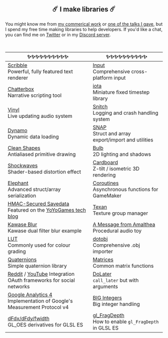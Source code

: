 <h2 align="center">☄️️ I make libraries ☄️️</h2>

You might know me from [my commerical work](http://www.jujuadams.com/) or [one of the talks I gave](https://www.youtube.com/watch?v=Uj7nr6vSRvs), but I spend my free time making libraries to help developers. If you'd like a chat, you can find me on [Twitter](https://twitter.com/jujuadams) or in my [Discord server](https://discord.gg/8krYCqr).

&nbsp;

|✨✨✨✨✨✨✨✨✨✨|✨✨✨✨✨✨✨✨✨✨|
|--------------------------------------------------------------------------------------------------------------------------------------------------------------------------------|-------------------------------------------------------------------------------------------------------|
|[Scribble](https://github.com/JujuAdams/scribble)<br>Powerful, fully featured text renderer                                                                                     |[Input](https://github.com/JujuAdams/input)<br>Comprehensive cross-platform input                      |
|[Chatterbox](https://github.com/JujuAdams/chatterbox)<br>Narrative scripting tool                                                                                               |[iota](https://github.com/JujuAdams/iota)<br>Miniature fixed timestep library                          |
|[Vinyl](https://github.com/JujuAdams/Vinyl)<br>Live updating audio system                                                                                                       |[Snitch](https://github.com/JujuAdams/Snitch)<br>Logging and crash handling system                     |
|[Dynamo](https://github.com/JujuAdams/Dynamo)<br>Dynamic data loading                                                                                                           |[SNAP](https://github.com/JujuAdams/SNAP)<br>Struct and array export/import and utilities              |
|[Clean Shapes](https://github.com/JujuAdams/Clean-Shapes)<br>Antialiased primitive drawing                                                                                      |[Bulb](https://github.com/JujuAdams/Bulb)<br>2D lighting and shadows                                   |
|[Shockwaves](https://github.com/JujuAdams/Shockwave)<br>Shader-based distortion effect                                                                                          |[Cardboard](https://github.com/JujuAdams/Cardboard)<br>Z-tilt / isometric 3D rendering                 |
|[Elephant](https://github.com/JujuAdams/Elephant)<br>Advanced struct/array serialization                                                                                        |[Coroutines](https://github.com/JujuAdams/Coroutines)<br>Asynchronous functions for GameMaker          |
|[HMAC-Secured Savedata](https://github.com/JujuAdams/protect-your-savefiles)<br>Featured on the [YoYoGames tech blog](https://www.yoyogames.com/blog/537/protect-your-savefiles)|[Texan](https://github.com/JujuAdams/Texan)<br>Texture group manager                                   |
|[Kawase Blur](https://github.com/JujuAdams/Kawase)<br>Kawase dual filter blur example                                                                                           |[A Message from Amalthea](https://github.com/JujuAdams/meditations)<br>Procedural audio toy            |
|[LUT](https://github.com/JujuAdams/LUT)<br>Commonly used for colour grading                                                                                                     |[dotobj](https://github.com/JujuAdams/dotobj)<br>Comprehensive .obj importer                           |
|[Quaternions](https://github.com/JujuAdams/basic-quaternions)<br>Simple quaternion library                                                                                      |[Matrices](https://github.com/JujuAdams/matrices)<br>Common matrix functions                           |
|[Reddit](https://github.com/JujuAdams/reddit-OAuth2) / [YouTube](https://github.com/JujuAdams/YouTube-OAuth2) Integration<br>OAuth frameworks for social networks               |[DoLater](https://github.com/JujuAdams/DoLater)<br>`call_later` but with arguments                     |
|[Google Analytics 4](https://github.com/JujuAdams/GoogleAnalytics4)<br>Implementation of Google's Measurement Protocol v4                                                       |[BIG Integers](https://github.com/JujuAdams/BIG)<br>Big integer handling                               |
|[dFdx/dFdy/fwidth](https://github.com/JujuAdams/GL_OES_standard_,brderivatives)<br>GL_OES derivatives for GLSL ES                                                               |[gl_FragDepth](https://github.com/JujuAdams/gl_FragDepthEXT)<br>How to enable `gl_FragDepth` in GLSL ES|
